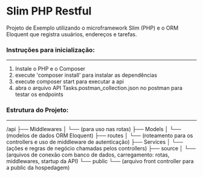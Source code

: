 # Slim PHP Restful
Projeto de Exemplo utilizando o microframework Slim (PHP) e o ORM Eloquent que registra usuários, endereços e tarefas.

### Instruções para inicialização:
---
1. Instale o PHP e o Composer
2. execute  'composer install' para instalar as dependências
3. execute composer start para executar a api
4. abra o arquivo API Tasks.postman_collection.json no postman para testar os endpoints

### Estrutura do Projeto:
---
/api
├── Middlewares
│   └── (para uso nas rotas)
├── Models
│   └── (modelos de dados ORM Eloquent)
├── routes
│   └── (roteamento para os controllers e uso de middleware de autenticação)
├── Services
│   └── (ações e regras de negócio chamadas pelos controllers)
├── source
│   └── (arquivos de conexão com banco de dados, carregamento: rotas, middlewares, startup da API)
└── public
    └── (arquivo front controller para a public da hospedagem)
